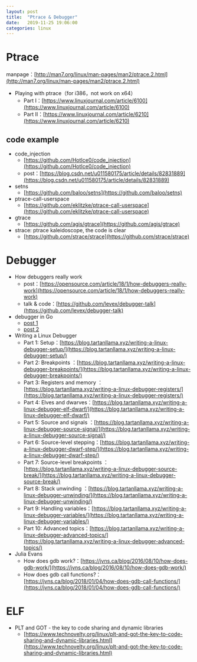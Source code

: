```yaml
---
layout: post
title:  "Ptrace & Debugger"
date:   2019-11-25 19:06:00
categories: linux
---
```

# Ptrace
manpage：[http://man7.org/linux/man-pages/man2/ptrace.2.html](http://man7.org/linux/man-pages/man2/ptrace.2.html)

- Playing with ptrace（for i386，not work on x64）
  - Part I：[https://www.linuxjournal.com/article/6100](https://www.linuxjournal.com/article/6100)
  - Part II：[https://www.linuxjournal.com/article/6210](https://www.linuxjournal.com/article/6210)

## code example

- code_injection
  - [https://github.com/HotIce0/code_injection](https://github.com/HotIce0/code_injection)
  - post：[https://blog.csdn.net/u011580175/article/details/82831889](https://blog.csdn.net/u011580175/article/details/82831889)
- setns
  - [https://github.com/baloo/setns](https://github.com/baloo/setns)
- ptrace-call-userspace
  - [https://github.com/eklitzke/ptrace-call-userspace](https://github.com/eklitzke/ptrace-call-userspace)
- gtrace
  - [https://github.com/agis/gtrace](https://github.com/agis/gtrace)
- strace: ptrace kaleidoscope, the code is clear
  - [https://github.com/strace/strace](https://github.com/strace/strace)

# Debugger

- How debuggers really work
  - post：[https://opensource.com/article/18/1/how-debuggers-really-work](https://opensource.com/article/18/1/how-debuggers-really-work)
  - talk & code：[https://github.com/levex/debugger-talk](https://github.com/levex/debugger-talk)
- debugger in Go
  - [post 1](https://medium.com/@lizrice/a-debugger-from-scratch-part-1-7f55417bc85f)
  - [post 2](https://medium.com/@lizrice/a-debugger-from-scratch-part-2-9954006850bd)
- Writing a Linux Debugger
  - Part 1: Setup：[https://blog.tartanllama.xyz/writing-a-linux-debugger-setup/](https://blog.tartanllama.xyz/writing-a-linux-debugger-setup/)
  - Part 2: Breakpoints ：[https://blog.tartanllama.xyz/writing-a-linux-debugger-breakpoints/](https://blog.tartanllama.xyz/writing-a-linux-debugger-breakpoints/)
  - Part 3: Registers and memory ：[https://blog.tartanllama.xyz/writing-a-linux-debugger-registers/](https://blog.tartanllama.xyz/writing-a-linux-debugger-registers/)
  - Part 4: Elves and dwarves：[https://blog.tartanllama.xyz/writing-a-linux-debugger-elf-dwarf/](https://blog.tartanllama.xyz/writing-a-linux-debugger-elf-dwarf/)
  - Part 5: Source and signals ：[https://blog.tartanllama.xyz/writing-a-linux-debugger-source-signal/](https://blog.tartanllama.xyz/writing-a-linux-debugger-source-signal/)
  - Part 6: Source-level stepping：[https://blog.tartanllama.xyz/writing-a-linux-debugger-dwarf-step/](https://blog.tartanllama.xyz/writing-a-linux-debugger-dwarf-step/)
  - Part 7: Source-level breakpoints ：[https://blog.tartanllama.xyz/writing-a-linux-debugger-source-break/](https://blog.tartanllama.xyz/writing-a-linux-debugger-source-break/)
  - Part 8: Stack unwinding ：[https://blog.tartanllama.xyz/writing-a-linux-debugger-unwinding/](https://blog.tartanllama.xyz/writing-a-linux-debugger-unwinding/)
  - Part 9: Handling variables：[https://blog.tartanllama.xyz/writing-a-linux-debugger-variables/](https://blog.tartanllama.xyz/writing-a-linux-debugger-variables/)
  - Part 10: Advanced topics：[https://blog.tartanllama.xyz/writing-a-linux-debugger-advanced-topics/](https://blog.tartanllama.xyz/writing-a-linux-debugger-advanced-topics/)
- Julia Evans
  - How does gdb work?：[https://jvns.ca/blog/2016/08/10/how-does-gdb-work/](https://jvns.ca/blog/2016/08/10/how-does-gdb-work/)
  - How does gdb call functions?：[https://jvns.ca/blog/2018/01/04/how-does-gdb-call-functions/](https://jvns.ca/blog/2018/01/04/how-does-gdb-call-functions/)


# ELF
- PLT and GOT - the key to code sharing and dynamic libraries
  - [https://www.technovelty.org/linux/plt-and-got-the-key-to-code-sharing-and-dynamic-libraries.html](https://www.technovelty.org/linux/plt-and-got-the-key-to-code-sharing-and-dynamic-libraries.html)
